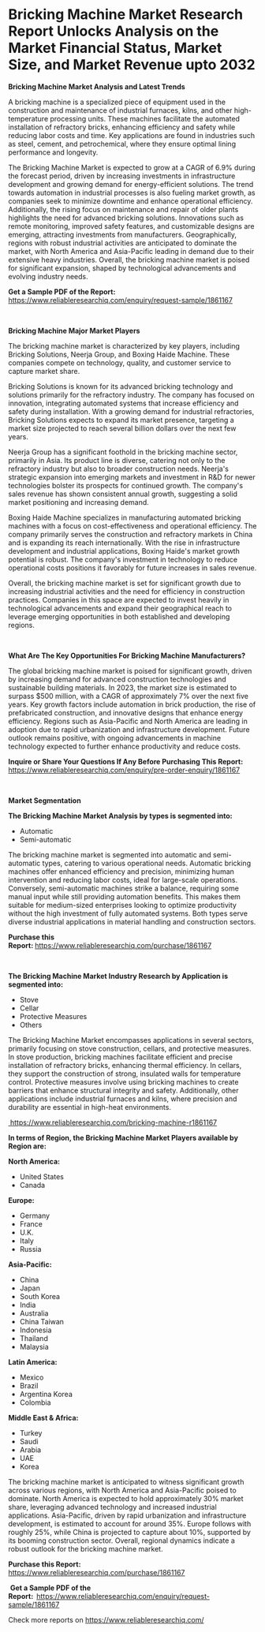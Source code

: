 <p><h1>Bricking Machine Market Research Report Unlocks Analysis on the Market Financial Status, Market Size, and Market Revenue upto 2032</h1></p><p><strong>Bricking Machine Market Analysis and Latest Trends</strong></p>
<p><p>A bricking machine is a specialized piece of equipment used in the construction and maintenance of industrial furnaces, kilns, and other high-temperature processing units. These machines facilitate the automated installation of refractory bricks, enhancing efficiency and safety while reducing labor costs and time. Key applications are found in industries such as steel, cement, and petrochemical, where they ensure optimal lining performance and longevity.</p><p>The Bricking Machine Market is expected to grow at a CAGR of 6.9% during the forecast period, driven by increasing investments in infrastructure development and growing demand for energy-efficient solutions. The trend towards automation in industrial processes is also fueling market growth, as companies seek to minimize downtime and enhance operational efficiency. Additionally, the rising focus on maintenance and repair of older plants highlights the need for advanced bricking solutions. Innovations such as remote monitoring, improved safety features, and customizable designs are emerging, attracting investments from manufacturers. Geographically, regions with robust industrial activities are anticipated to dominate the market, with North America and Asia-Pacific leading in demand due to their extensive heavy industries. Overall, the bricking machine market is poised for significant expansion, shaped by technological advancements and evolving industry needs.</p></p>
<p><strong>Get a Sample PDF of the Report:&nbsp;</strong> <a href="https://www.reliableresearchiq.com/enquiry/request-sample/1861167?utm_campaign=2566&utm_medium=2&utm_source=Github&utm_content=ia&utm_term=22022025&utm_id=bricking-machine">https://www.reliableresearchiq.com/enquiry/request-sample/1861167</a></p>
<p>&nbsp;</p>
<p><strong>Bricking Machine Major Market Players</strong></p>
<p><p>The bricking machine market is characterized by key players, including Bricking Solutions, Neerja Group, and Boxing Haide Machine. These companies compete on technology, quality, and customer service to capture market share.</p><p>Bricking Solutions is known for its advanced bricking technology and solutions primarily for the refractory industry. The company has focused on innovation, integrating automated systems that increase efficiency and safety during installation. With a growing demand for industrial refractories, Bricking Solutions expects to expand its market presence, targeting a market size projected to reach several billion dollars over the next few years.</p><p>Neerja Group has a significant foothold in the bricking machine sector, primarily in Asia. Its product line is diverse, catering not only to the refractory industry but also to broader construction needs. Neerja's strategic expansion into emerging markets and investment in R&D for newer technologies bolster its prospects for continued growth. The company's sales revenue has shown consistent annual growth, suggesting a solid market positioning and increasing demand.</p><p>Boxing Haide Machine specializes in manufacturing automated bricking machines with a focus on cost-effectiveness and operational efficiency. The company primarily serves the construction and refractory markets in China and is expanding its reach internationally. With the rise in infrastructure development and industrial applications, Boxing Haide's market growth potential is robust. The company's investment in technology to reduce operational costs positions it favorably for future increases in sales revenue.</p><p>Overall, the bricking machine market is set for significant growth due to increasing industrial activities and the need for efficiency in construction practices. Companies in this space are expected to invest heavily in technological advancements and expand their geographical reach to leverage emerging opportunities in both established and developing regions.</p></p>
<p>&nbsp;</p>
<p><strong>What Are The Key Opportunities For Bricking Machine Manufacturers?</strong></p>
<p><p>The global bricking machine market is poised for significant growth, driven by increasing demand for advanced construction technologies and sustainable building materials. In 2023, the market size is estimated to surpass $500 million, with a CAGR of approximately 7% over the next five years. Key growth factors include automation in brick production, the rise of prefabricated construction, and innovative designs that enhance energy efficiency. Regions such as Asia-Pacific and North America are leading in adoption due to rapid urbanization and infrastructure development. Future outlook remains positive, with ongoing advancements in machine technology expected to further enhance productivity and reduce costs.</p></p>
<p><strong>Inquire or Share Your Questions If Any Before Purchasing This Report:</strong> <a href="https://www.reliableresearchiq.com/enquiry/pre-order-enquiry/1861167?utm_campaign=2566&utm_medium=2&utm_source=Github&utm_content=ia&utm_term=22022025&utm_id=bricking-machine">https://www.reliableresearchiq.com/enquiry/pre-order-enquiry/1861167</a></p>
<p>&nbsp;</p>
<p><strong>Market Segmentation</strong></p>
<p><strong>The Bricking Machine Market Analysis by types is segmented into:</strong></p>
<p><ul><li>Automatic</li><li>Semi-automatic</li></ul></p>
<p><p>The bricking machine market is segmented into automatic and semi-automatic types, catering to various operational needs. Automatic bricking machines offer enhanced efficiency and precision, minimizing human intervention and reducing labor costs, ideal for large-scale operations. Conversely, semi-automatic machines strike a balance, requiring some manual input while still providing automation benefits. This makes them suitable for medium-sized enterprises looking to optimize productivity without the high investment of fully automated systems. Both types serve diverse industrial applications in material handling and construction sectors.</p></p>
<p><strong>Purchase this Report:&nbsp;</strong><a href="https://www.reliableresearchiq.com/purchase/1861167?utm_campaign=2566&utm_medium=2&utm_source=Github&utm_content=ia&utm_term=22022025&utm_id=bricking-machine">https://www.reliableresearchiq.com/purchase/1861167</a></p>
<p>&nbsp;</p>
<p><strong>The Bricking Machine Market Industry Research by Application is segmented into:</strong></p>
<p><ul><li>Stove</li><li>Cellar</li><li>Protective Measures</li><li>Others</li></ul></p>
<p><p>The Bricking Machine Market encompasses applications in several sectors, primarily focusing on stove construction, cellars, and protective measures. In stove production, bricking machines facilitate efficient and precise installation of refractory bricks, enhancing thermal efficiency. In cellars, they support the construction of strong, insulated walls for temperature control. Protective measures involve using bricking machines to create barriers that enhance structural integrity and safety. Additionally, other applications include industrial furnaces and kilns, where precision and durability are essential in high-heat environments.</p></p>
<p><a href="https://www.reliableresearchiq.com/bricking-machine-r1861167?utm_campaign=2566&utm_medium=2&utm_source=Github&utm_content=ia&utm_term=22022025&utm_id=bricking-machine">&nbsp;https://www.reliableresearchiq.com/bricking-machine-r1861167</a></p>
<p><strong>In terms of Region, the Bricking Machine Market Players available by Region are:</strong></p>
<p>
    <p> <strong> North America: </strong>
        <ul>
            <li>United States</li>
            <li>Canada</li>
        </ul>
        </p> 
    <p> <strong> Europe: </strong>
        <ul>
            <li>Germany</li>
            <li>France</li>
            <li>U.K.</li>
            <li>Italy</li>
            <li>Russia</li>
        </ul>
        </p> 
    <p> <strong> Asia-Pacific: </strong>
        <ul>
            <li>China</li>
            <li>Japan</li>
            <li>South Korea</li>
            <li>India</li>
            <li>Australia</li>
            <li>China Taiwan</li>
            <li>Indonesia</li>
            <li>Thailand</li>
            <li>Malaysia</li>
        </ul>
        </p> 
    <p> <strong> Latin America: </strong>
        <ul>
            <li>Mexico</li>
            <li>Brazil</li>
            <li>Argentina Korea</li>
            <li>Colombia</li>
        </ul>
        </p> 
    <p> <strong> Middle East & Africa: </strong>
        <ul>
            <li>Turkey</li>
            <li>Saudi</li>
            <li>Arabia</li>
            <li>UAE</li>
            <li>Korea</li>
        </ul>
    </p>
    </p>
<p><p>The bricking machine market is anticipated to witness significant growth across various regions, with North America and Asia-Pacific poised to dominate. North America is expected to hold approximately 30% market share, leveraging advanced technology and increased industrial applications. Asia-Pacific, driven by rapid urbanization and infrastructure development, is estimated to account for around 35%. Europe follows with roughly 25%, while China is projected to capture about 10%, supported by its booming construction sector. Overall, regional dynamics indicate a robust outlook for the bricking machine market.</p></p>
<p><strong>Purchase this Report: </strong><a href="https://www.reliableresearchiq.com/purchase/1861167?utm_campaign=2566&utm_medium=2&utm_source=Github&utm_content=ia&utm_term=22022025&utm_id=bricking-machine">https://www.reliableresearchiq.com/purchase/1861167</a></p>
<p>&nbsp;<strong>Get a Sample PDF of the Report:&nbsp;&nbsp;</strong><a href="https://www.reliableresearchiq.com/enquiry/request-sample/1861167?utm_campaign=2566&utm_medium=2&utm_source=Github&utm_content=ia&utm_term=22022025&utm_id=bricking-machine">https://www.reliableresearchiq.com/enquiry/request-sample/1861167</a></p>
<p><strong></strong></p>
<p>Check more reports on <a href="https://www.reliableresearchiq.com/?utm_campaign=2566&utm_medium=2&utm_source=Github&utm_content=ia&utm_term=22022025&utm_id=bricking-machine">https://www.reliableresearchiq.com/</a></p>